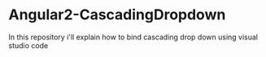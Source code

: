 # Angular2-CascadingDropdown
In this repository i'll explain how to bind cascading drop down using visual studio code 
